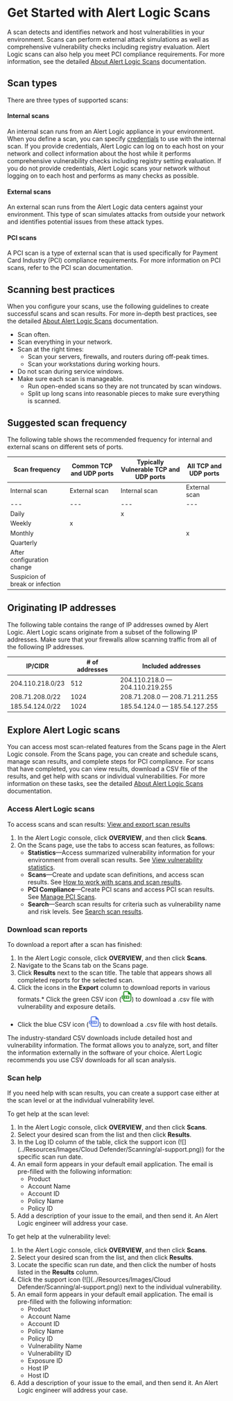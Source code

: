 # Get Started with Alert Logic Scans

A scan detects and identifies network and host vulnerabilities in your environment. Scans can perform external attack simulations as well as comprehensive vulnerability checks including registry evaluation. Alert Logic scans can also help you meet PCI compliance requirements. For more information, see the detailed [About Alert Logic Scans](../deploy/about-scans.md) documentation.

## Scan types

There are three types of supported scans:

#### Internal scans

An internal scan runs from an Alert Logic appliance in your environment. When you define a scan, you can specify [credentials](../prepare/authenticated-scanning.md) to use with the internal scan. If you provide credentials, Alert Logic can log on to each host on your network and collect information about the host while it performs comprehensive vulnerability checks including registry setting evaluation. If you do not provide credentials, Alert Logic scans your network without logging on to each host and performs as many checks as possible.

#### External scans

An external scan runs from the Alert Logic data centers against your environment. This type of scan simulates attacks from outside your network and identifies potential issues from these attack types.

#### PCI scans

A PCI scan is a type of external scan that is used specifically for Payment Card Industry (PCI) compliance requirements. For more information on PCI scans, refer to the PCI scan documentation.

## Scanning best practices

When you configure your scans, use the following guidelines to create successful scans and scan results. For more in-depth best practices, see the detailed [About Alert Logic Scans](../deploy/about-scans.md) documentation.

* Scan often.
* Scan everything in your network.
* Scan at the right times:
   * Scan your servers, firewalls, and routers during off-peak times.
   * Scan your workstations during working hours.
* Do not scan during service windows.
* Make sure each scan is manageable.
   * Run open-ended scans so they are not truncated by scan windows.
   * Split up long scans into reasonable pieces to make sure everything is scanned.

## Suggested scan frequency

The following table shows the recommended frequency for internal and external scans on different sets of ports.

| Scan frequency | Common TCP and UDP ports | Typically Vulnerable TCP and UDP ports | All TCP and UDP ports |
|---|---|---|---|
| Internal scan | External scan | Internal scan | External scan | Internal scan | External scan |
|---|---|---|---|---|---|
| Daily |  | x |  |  |  |  |
| Weekly | x |  |  | x |  |  |
| Monthly |  |  | x |  |  | x |
| Quarterly |  |  |  |  | x |  |
| After configuration change |  |  |  |  | x | x |
| Suspicion of break or infection |  |  |  |  | x | x |

## Originating IP addresses

The following table contains the range of IP addresses owned by Alert Logic. Alert Logic scans originate from a subset of the following IP addresses. Make sure that your firewalls allow scanning traffic from all of the following IP addresses.

| IP/CIDR | # of addresses | Included addresses |
|---|---|---|
| 204.110.218.0/23 | 512 | 204.110.218.0 — 204.110.219.255 |
| 208.71.208.0/22 | 1024 | 208.71.208.0 — 208.71.211.255 |
| 185.54.124.0/22 | 1024 | 185.54.124.0 — 185.54.127.255 |

## Explore Alert Logic scans

You can access most scan-related features from the Scans page in the Alert Logic console. From the Scans page, you can create and schedule scans, manage scan results, and complete steps for PCI compliance. For scans that have completed, you can view results, download a CSV file of the results, and get help with scans or individual vulnerabilities. For more information on these tasks, see the detailed [About Alert Logic Scans](../deploy/about-scans.md) documentation.

### Access Alert Logic scans

To access scans and scan results: [View and export scan results](../analyze/manage-scans-and-results/schedules.md#Viewandexportscanresults)

1. In the Alert Logic console, click **OVERVIEW**, and then click **Scans**.
2. On the Scans page, use the tabs to access scan features, as follows:
   * **Statistics**—Access summarized vulnerability information for your environment from overall scan results. See [View vulnerability statistics](../deploy/manage-scans-results.md#viewHighLevelVulnerability).
   * **Scans**—Create and update scan definitions, and access scan results. See [How to work with scans and scan results](../deploy/manage-scans-results.md).
   * **PCI Compliance**—Create PCI scans and access PCI scan results. See [Manage PCI Scans](../configure/pci-scans.md).
   * **Search**—Search scan results for criteria such as vulnerability name and risk levels. See [Search scan results](../deploy/manage-scans-results.md#searchScansHistory).

### Download scan reports

To download a report after a scan has finished:

1. In the Alert Logic console, click **OVERVIEW**, and then click **Scans**.
2. Navigate to the Scans tab on the Scans page.
3. Click **Results** next to the scan title. The table that appears shows all completed reports for the selected scan.
4. Click the icons in the **Export** column to download reports in various formats.* Click the green CSV icon (![](../Resources/Images/Icons/green_csv.png)) to download a .csv file with vulnerability and exposure details.
* Click the blue CSV icon (![](../Resources/Images/Icons/blue_csv.png)) to download a .csv file with host details.

The industry-standard CSV downloads include detailed host and vulnerability information. The format allows you to analyze, sort, and filter the information externally in the software of your choice. Alert Logic recommends you use CSV downloads for all scan analysis.

### Scan help

If you need help with scan results, you can create a support case either at the scan level or at the individual vulnerability level.

To get help at the scan level:

1. In the Alert Logic console, click **OVERVIEW**, and then click **Scans**.
2. Select your desired scan from the list and then click **Results**.
3. In the Log ID column of the table, click the support icon (![](../Resources/Images/Cloud Defender/Scanning/al-support.png)) for the specific scan run date.
4. An email form appears in your default email application. The email is pre-filled with the following information:
   * Product
   * Account Name
   * Account ID
   * Policy Name
   * Policy ID
6. Add a description of your issue to the email, and then send it. An Alert Logic engineer will address your case.

To get help at the vulnerability level:

1. In the Alert Logic console, click **OVERVIEW**, and then click **Scans**.
2. Select your desired scan from the list, and then click **Results**.
3. Locate the specific scan run date, and then click the number of hosts listed in the **Results** column.
4. Click the support icon (![](../Resources/Images/Cloud Defender/Scanning/al-support.png)) next to the individual vulnerability.
5. An email form appears in your default email application. The email is pre-filled with the following information:
   * Product
   * Account Name
   * Account ID
   * Policy Name
   * Policy ID
   * Vulnerability Name
   * Vulnerability ID
   * Exposure ID
   * Host IP
   * Host ID
7. Add a description of your issue to the email, and then send it. An Alert Logic engineer will address your case.
